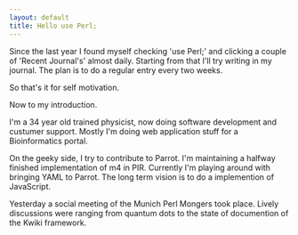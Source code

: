```yaml
---
layout: default
title: Hello use Perl;
---
```


<p>
Since the last year I found myself checking 'use Perl;' and clicking a couple of 'Recent Journal's' almost daily. Starting from that I'll try writing in my journal. The plan is to do a regular entry every two weeks.
</p>
<p>
So that's it for self motivation.
</p>
<p>
Now to my introduction.
</p>
<p>
I'm a 34 year old trained physicist, now doing software development and custumer support. Mostly I'm doing web application stuff for a Bioinformatics portal.
</p>
<p>
On the geeky side, I try to contribute to Parrot. I'm maintaining a halfway finished implementation of m4 in PIR. Currently I'm playing around with bringing YAML to Parrot. The long term vision is to do a implemention of JavaScript.
</p>
<p>
Yesterday a social meeting of the Munich Perl Mongers took place. Lively discussions were ranging from quantum dots to the state of documention of the Kwiki framework.
</p>
